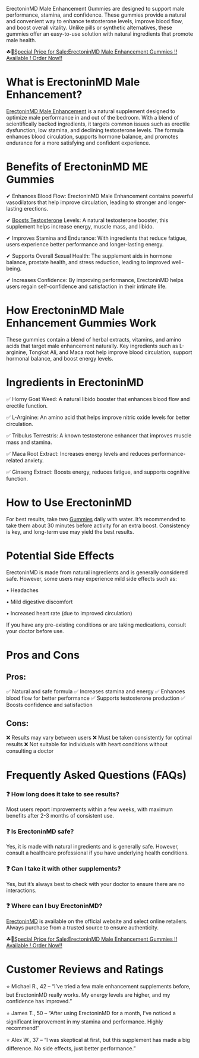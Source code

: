 ErectoninMD Male Enhancement Gummies are designed to support male performance, stamina, and confidence. These gummies provide a natural and convenient way to enhance testosterone levels, improve blood flow, and boost overall vitality. Unlike pills or synthetic alternatives, these gummies offer an easy-to-use solution with natural ingredients that promote male health.

☘📣[Special Price for Sale:ErectoninMD Male Enhancement Gummies !! Available ! Order Now!!](https://rebrand.ly/erectoninmdgummies)

# What is ErectoninMD Male Enhancement?

[ErectoninMD Male Enhancement](https://www.facebook.com/erectoninmdmaleenhancement/) is a natural supplement designed to optimize male performance in and out of the bedroom. With a blend of scientifically backed ingredients, it targets common issues such as erectile dysfunction, low stamina, and declining testosterone levels. The formula enhances blood circulation, supports hormone balance, and promotes endurance for a more satisfying and confident experience.

# Benefits of ErectoninMD ME Gummies

✔ Enhances Blood Flow: ErectoninMD Male Enhancement contains powerful vasodilators that help improve circulation, leading to stronger and longer-lasting erections.

✔ [Boosts Testosterone](https://knowt.com/note/a188c8a6-cd79-419e-9e12-d2b37c0aea73/ErectoninMD-Male-Enhancement-Gummies-Ca) Levels: A natural testosterone booster, this supplement helps increase energy, muscle mass, and libido.

✔ Improves Stamina and Endurance: With ingredients that reduce fatigue, users experience better performance and longer-lasting energy.

✔ Supports Overall Sexual Health: The supplement aids in hormone balance, prostate health, and stress reduction, leading to improved well-being.

✔ Increases Confidence: By improving performance, ErectoninMD helps users regain self-confidence and satisfaction in their intimate life.

# How ErectoninMD Male Enhancement Gummies Work

These gummies contain a blend of herbal extracts, vitamins, and amino acids that target male enhancement naturally. Key ingredients such as L-arginine, Tongkat Ali, and Maca root help improve blood circulation, support hormonal balance, and boost energy levels.

# Ingredients in ErectoninMD

✅ Horny Goat Weed: A natural libido booster that enhances blood flow and erectile function.

✅ L-Arginine: An amino acid that helps improve nitric oxide levels for better circulation.

✅ Tribulus Terrestris: A known testosterone enhancer that improves muscle mass and stamina.

✅ Maca Root Extract: Increases energy levels and reduces performance-related anxiety.

✅ Ginseng Extract: Boosts energy, reduces fatigue, and supports cognitive function.

# How to Use ErectoninMD

For best results, take two [Gummies](https://www.facebook.com/erectoninmdgummies/) daily with water. It’s recommended to take them about 30 minutes before activity for an extra boost. Consistency is key, and long-term use may yield the best results.

# Potential Side Effects

ErectoninMD is made from natural ingredients and is generally considered safe. However, some users may experience mild side effects such as:

•	Headaches

•	Mild digestive discomfort

•	Increased heart rate (due to improved circulation)

If you have any pre-existing conditions or are taking medications, consult your doctor before use.

# Pros and Cons

## Pros:
✅ Natural and safe formula
✅ Increases stamina and energy
✅ Enhances blood flow for better performance
✅ Supports testosterone production
✅ Boosts confidence and satisfaction
## Cons:
❌ Results may vary between users
❌ Must be taken consistently for optimal results
❌ Not suitable for individuals with heart conditions without consulting a doctor

# Frequently Asked Questions (FAQs)

### ❓ How long does it take to see results?

Most users report improvements within a few weeks, with maximum benefits after 2-3 months of consistent use.

### ❓ Is ErectoninMD safe?

Yes, it is made with natural ingredients and is generally safe. However, consult a healthcare professional if you have underlying health conditions.

### ❓ Can I take it with other supplements?

Yes, but it’s always best to check with your doctor to ensure there are no interactions.

### ❓ Where can I buy ErectoninMD?

[ErectoninMD](https://www.facebook.com/erectoninmdmaleenhancement/) is available on the official website and select online retailers. Always purchase from a trusted source to ensure authenticity.

☘📣[Special Price for Sale:ErectoninMD Male Enhancement Gummies !! Available ! Order Now!!](https://rebrand.ly/erectoninmdgummies)

# Customer Reviews and Ratings

⭐ Michael R., 42 – “I’ve tried a few male enhancement supplements before, but ErectoninMD really works. My energy levels are higher, and my confidence has improved.”

⭐ James T., 50 – “After using ErectoninMD for a month, I’ve noticed a significant improvement in my stamina and performance. Highly recommend!”

⭐ Alex W., 37 – “I was skeptical at first, but this supplement has made a big difference. No side effects, just better performance.”

